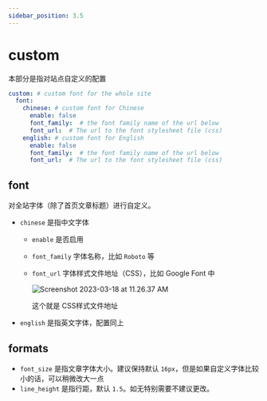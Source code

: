```yaml
---
sidebar_position: 3.5
---
```




# custom

本部分是指对站点自定义的配置

```yaml
custom: # custom font for the whole site
  font: 
    chinese: # custom font for Chinese
      enable: false
      font_family:  # the font family name of the url below
      font_url:  # The url to the font stylesheet file (css)
    english: # custom font for English
      enable: false
      font_family:  # the font family name of the url below
      font_url:  # The url to the font stylesheet file (css)
```

## font

对全站字体（除了首页文章标题）进行自定义。

- `chinese` 是指中文字体

  - `enable` 是否启用

  - `font_family` 字体名称，比如 `Roboto` 等

  - `font_url` 字体样式文件地址（CSS），比如 Google Font 中

    ![Screenshot 2023-03-18 at 11.26.37 AM](https://evan.beee.top/img/2023/03/18/6d56c014870576b266ea46c4f13e3ab9.png)

    这个就是 CSS样式文件地址

- `english` 是指英文字体，配置同上

## formats

- `font_size` 是指文章字体大小。建议保持默认 `16px`，但是如果自定义字体比较小的话，可以稍微改大一点
- `line_height` 是指行距，默认 `1.5`。如无特别需要不建议更改。
